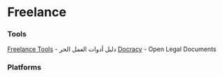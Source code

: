 
# Freelance  

### Tools

[Freelance Tools](https://www.freelancestation.net/%D8%A3%D8%AF%D9%88%D8%A7%D8%AA-%D8%A7%D9%84%D8%B9%D9%85%D9%84-%D8%A7%D9%84%D8%AD%D8%B1/) - دليل أدوات العمل الحر
[Docracy](https://www.docracy.com/) - Open Legal Documents

### Platforms

